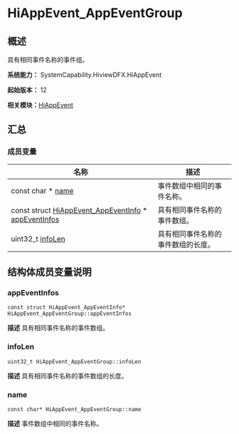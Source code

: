 # HiAppEvent_AppEventGroup


## 概述

具有相同事件名称的事件组。

**系统能力：** SystemCapability.HiviewDFX.HiAppEvent

**起始版本：** 12

**相关模块：**[HiAppEvent](_hi_app_event.md)


## 汇总


### 成员变量

| 名称 | 描述 | 
| -------- | -------- |
| const char \* [name](#name) | 事件数组中相同的事件名称。  | 
| const struct [HiAppEvent_AppEventInfo](_hi_app_event___app_event_info.md) \* [appEventInfos](#appeventinfos) | 具有相同事件名称的事件数组。  | 
| uint32_t [infoLen](#infolen) | 具有相同事件名称的事件数组的长度。  | 


## 结构体成员变量说明


### appEventInfos

```
const struct HiAppEvent_AppEventInfo* HiAppEvent_AppEventGroup::appEventInfos
```
**描述**
具有相同事件名称的事件数组。


### infoLen

```
uint32_t HiAppEvent_AppEventGroup::infoLen
```
**描述**
具有相同事件名称的事件数组的长度。


### name

```
const char* HiAppEvent_AppEventGroup::name
```
**描述**
事件数组中相同的事件名称。
